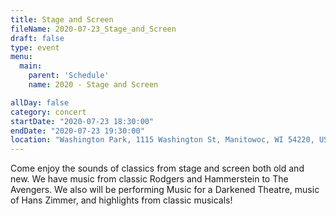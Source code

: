 ```yaml
---
title: Stage and Screen
fileName: 2020-07-23_Stage_and_Screen
draft: false
type: event
menu: 
  main:
    parent: 'Schedule'
    name: 2020 - Stage and Screen

allDay: false
category: concert
startDate: "2020-07-23 18:30:00"
endDate: "2020-07-23 19:30:00"
location: "Washington Park, 1115 Washington St, Manitowoc, WI 54220, USA"
---
```

Come enjoy the sounds of classics from stage and screen both old and new.  We have music from classic Rodgers and Hammerstein to The Avengers.  We also will be performing Music for a Darkened Theatre, music of Hans Zimmer, and highlights from classic musicals!
